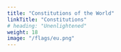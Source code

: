 ```yaml
---
title: "Constitutions of the World"
linkTitle: "Constitutions"
# heading: "Unenlightened"
weight: 18
image: "/flags/eu.png"
---
```

